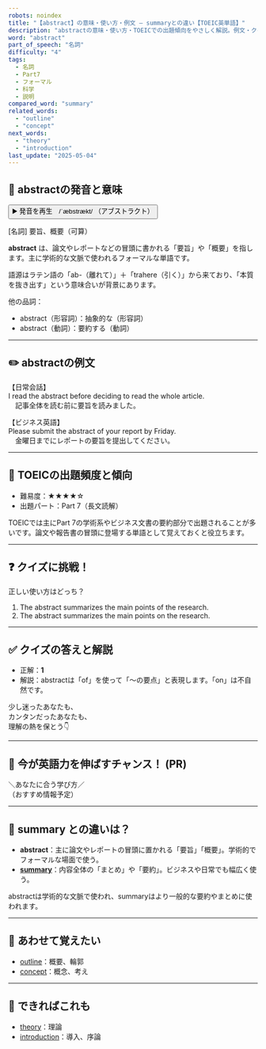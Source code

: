```yaml
---
robots: noindex
title: "【abstract】の意味・使い方・例文 ― summaryとの違い【TOEIC英単語】"
description: "abstractの意味・使い方・TOEICでの出題傾向をやさしく解説。例文・クイズ付きでsummaryとの違いもわかりやすく学べます。"
word: "abstract"
part_of_speech: "名詞"
difficulty: "4"
tags:
  - 名詞
  - Part7
  - フォーマル
  - 科学
  - 説明
compared_word: "summary"
related_words:
  - "outline"
  - "concept"
next_words:
  - "theory"
  - "introduction"
last_update: "2025-05-04"
---
```


## 🔰 abstractの発音と意味

<button class="play-audio" onclick="playTTS('abstract')">
  <span class="play-audio-main">
    ▶️ 発音を再生　/ˈæbstrækt/
  </span>
  <span class="play-audio-sub">
    （アブストラクト）
  </span>
</button>

<script>
function playTTS(word) {
  const audio = new Audio('/api/tts?text=' + encodeURIComponent(word));
  audio.addEventListener("canplaythrough", () => audio.play());
}
</script>

[名詞] 要旨、概要（可算）

**abstract** は、論文やレポートなどの冒頭に書かれる「要旨」や「概要」を指します。主に学術的な文脈で使われるフォーマルな単語です。

語源はラテン語の「ab-（離れて）」＋「trahere（引く）」から来ており、「本質を抜き出す」という意味合いが背景にあります。

他の品詞：  
- abstract（形容詞）：抽象的な（形容詞）
- abstract（動詞）：要約する（動詞）

---

## ✏️ abstractの例文

【日常会話】  
I read the abstract before deciding to read the whole article.  
　記事全体を読む前に要旨を読みました。

【ビジネス英語】  
Please submit the abstract of your report by Friday.  
　金曜日までにレポートの要旨を提出してください。

---

## 🎯 TOEICの出題頻度と傾向

- 難易度：★★★★☆
- 出題パート：Part 7（長文読解）

TOEICでは主にPart 7の学術系やビジネス文書の要約部分で出題されることが多いです。論文や報告書の冒頭に登場する単語として覚えておくと役立ちます。

---

## ❓ クイズに挑戦！

正しい使い方はどっち？

1. The abstract summarizes the main points of the research.  
2. The abstract summarizes the main points on the research.

---

## ✅ クイズの答えと解説

- 正解：**1**
- 解説：abstractは「of」を使って「～の要点」と表現します。「on」は不自然です。

少し迷ったあなたも、  
カンタンだったあなたも、  
理解の熱を保とう👇️

---

## 🚀 今が英語力を伸ばすチャンス！ (PR)

<div class="info-center">
＼あなたに合う学び方／<br>  
（おすすめ情報予定）
</div>

---

## 🤔  summary との違いは？

- **abstract**：主に論文やレポートの冒頭に置かれる「要旨」「概要」。学術的でフォーマルな場面で使う。
- **[summary](/word/summary/)**：内容全体の「まとめ」や「要約」。ビジネスや日常でも幅広く使う。

abstractは学術的な文脈で使われ、summaryはより一般的な要約やまとめに使われます。

---

## 🧩 あわせて覚えたい

- [outline](/word/outline/)：概要、輪郭
- [concept](/word/concept/)：概念、考え

---

## 📖 できればこれも

- [theory](/word/theory/)：理論
- [introduction](/word/introduction/)：導入、序論

<!-- cvid: aid46_bid03 -->
